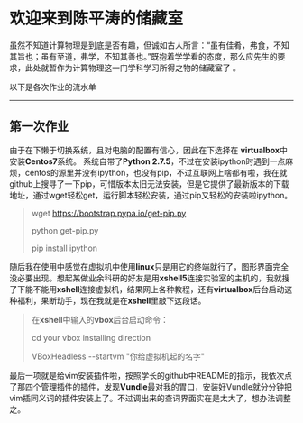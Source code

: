 欢迎来到陈平涛的储藏室
===================


虽然不知道计算物理是到底是否有趣，但诚如古人所言：“虽有佳肴，弗食，不知其旨也；虽有至道，弗学，不知其善也。”既抱着学学看的态度，那么应先生的要求，此处就暂作为计算物理这一门学科学习所得之物的储藏室了 。

以下是各次作业的流水单

----------


第一次作业
-------------

由于在下懒于切换系统，且对电脑的配置有信心，因此在下选择在 **virtualbox**中安装**Centos7**系统。
系统自带了**Python 2.7.5**，不过在安装ipython时遇到一点麻烦，centos的源里并没有ipython，也没有pip，不过互联网上啥都有啦，我在就github上搜寻了一下pip，可惜版本太旧无法安装，但是它提供了最新版本的下载地址，通过wget轻松get，运行脚本轻松安装，通过pip又轻松的安装啦ipython。
> wget https://bootstrap.pypa.io/get-pip.py
>
> python get-pip.py
>
> pip install ipython
>
随后我在使用中感觉在虚拟机中使用**linux**只是用它的终端就行了，图形界面完全没必要出现。想起某做业余科研的好友是用**xshell5**连接实验室的主机的，我就搜了下能不能用**xshell**连接虚拟机，结果网上各种教程，还有**virtualbox**后台启动这种福利，果断动手，现在我就是在**xshell**里敲下这段话。

> 在**xshell**中输入的**vbox**后台启动命令：
>
> cd your vbox installing direction
>
> VBoxHeadless --startvm "你给虚拟机起的名字"
>

最后一项就是给vim安装插件啦，按照学长的github中README的指示，我依次点了那四个管理插件的插件，发现**Vundle**最对我的胃口，安装好Vundle就分分钟把vim插同义词的插件安装上了。不过调出来的查词界面实在是太大了，想办法调整之。

